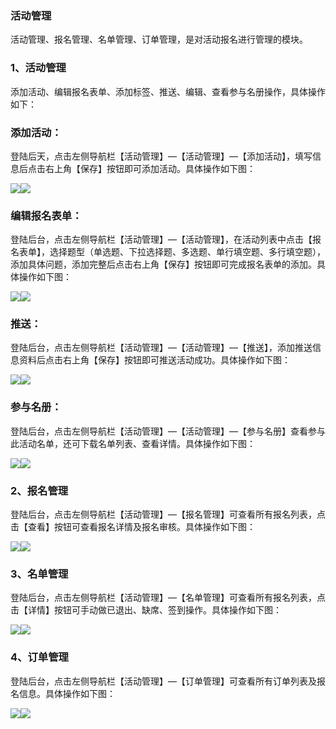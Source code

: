 ### 活动管理

活动管理、报名管理、名单管理、订单管理，是对活动报名进行管理的模块。

### 1、活动管理

添加活动、编辑报名表单、添加标签、推送、编辑、查看参与名册操作，具体操作如下：

### 添加活动：

登陆后天，点击左侧导航栏【活动管理】—【活动管理】—【添加活动】，填写信息后点击右上角【保存】按钮即可添加活动。具体操作如下图：

![](/assets/活动管理01.jpg)![](/assets/活动管理02.jpg)

### 编辑报名表单：

登陆后台，点击左侧导航栏【活动管理】—【活动管理】，在活动列表中点击【报名表单】，选择题型（单选题、下拉选择题、多选题、单行填空题、多行填空题），添加具体问题，添加完整后点击右上角【保存】按钮即可完成报名表单的添加。具体操作如下图：

![](/assets/报名表单01.jpg)![](/assets/报名表单02.jpg)

### 推送：

登陆后台，点击左侧导航栏【活动管理】—【活动管理】—【推送】，添加推送信息资料后点击右上角【保存】按钮即可推送活动成功。具体操作如下图：

![](/assets/推送01.jpg)![](/assets/推送02.jpg)

### 参与名册：

登陆后台，点击左侧导航栏【活动管理】—【活动管理】—【参与名册】查看参与此活动名单，还可下载名单列表、查看详情。具体操作如下图：

![](/assets/参与名册01.jpg)![](/assets/参与名册02.jpg)

### 2、报名管理

登陆后台，点击左侧导航栏【活动管理】—【报名管理】可查看所有报名列表，点击【查看】按钮可查看报名详情及报名审核。具体操作如下图：

![](/assets/报名管理01.jpg)![](/assets/报名管理02.jpg)

### 3、名单管理

登陆后台，点击左侧导航栏【活动管理】—【名单管理】可查看所有报名列表，点击【详情】按钮可手动做已退出、缺席、签到操作。具体操作如下图：

![](/assets/名单管理01.png)![](/assets/名单管理02.jpg)

### 4、订单管理

登陆后台，点击左侧导航栏【活动管理】—【订单管理】可查看所有订单列表及报名信息。具体操作如下图：

![](/assets/订单管理01.jpg)![](/assets/订单管理02.jpg)




